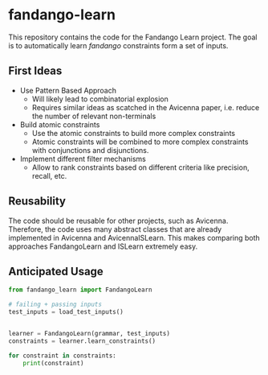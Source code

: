 # fandango-learn

This repository contains the code for the Fandango Learn project.
The goal is to automatically learn _fandango_ constraints form a set of inputs.

## First Ideas

- Use Pattern Based Approach
   - Will likely lead to combinatorial explosion
   - Requires similar ideas as scatched in the Avicenna paper, i.e. reduce the number of relevant non-terminals
- Build atomic constraints
   - Use the atomic constraints to build more complex constraints
   - Atomic constraints will be combined to more complex constraints with conjunctions and disjunctions.
- Implement different filter mechanisms 
   - Allow to rank constraints based on different criteria like precision, recall, etc.

## Reusability

The code should be reusable for other projects, such as Avicenna.
Therefore, the code uses many abstract classes that are already implemented in Avicenna and AvicennaISLearn.
This makes comparing both approaches FandangoLearn and ISLearn extremely easy.

## Anticipated Usage

```python
from fandango_learn import FandangoLearn

# failing + passing inputs
test_inputs = load_test_inputs() 


learner = FandangoLearn(grammar, test_inputs)
constraints = learner.learn_constraints()

for constraint in constraints:
    print(constraint)
```